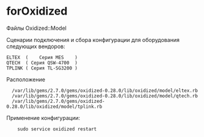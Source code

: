 # forOxidized
Файлы  Oxidized::Model


Сценарии подключения и сбора конфигурации для оборудования следующих вендоров:

    ELTEX  (    Серия MES    )
    QTECH  ( Серия QSW-4700  )
    TPLINK ( Серия TL-SG3200 )
    
Расположение

      /var/lib/gems/2.7.0/gems/oxidized-0.28.0/lib/oxidized/model/eltex.rb
      /var/lib/gems/2.7.0/gems/oxidized-0.28.0/lib/oxidized/model/qtech.rb
      /var/lib/gems/2.7.0/gems/oxidized-0.28.0/lib/oxidized/model/tplink.rb

Применение конфигурации:

        sudo service oxidized restart

